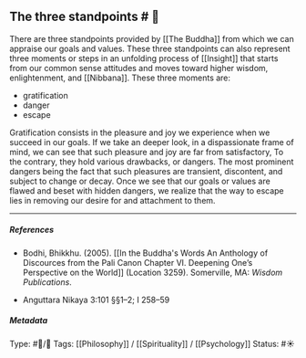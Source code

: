## The three standpoints  # 🧠

There are three standpoints provided by [[The Buddha]] from which we can appraise our goals and values. These three standpoints can also represent three moments or steps in an unfolding process of [[Insight]] that starts from our common sense attitudes and moves toward higher wisdom, enlightenment, and [[Nibbana]]. These three moments are: 

- gratification
- danger
- escape

Gratification consists in the pleasure and joy we experience when we succeed in our goals. If we take an deeper look, in a dispassionate frame of mind, we can see that such pleasure and joy are far from satisfactory, To the contrary, they hold various drawbacks, or dangers. The most prominent dangers being the fact that such pleasures are transient, discontent, and subject to change or decay. Once we see that our goals or values are flawed and beset with hidden dangers, we realize that the way to escape lies in removing our desire for and attachment to them. 

___

##### References

- Bodhi, Bhikkhu. (2005). [[In the Buddha's Words An Anthology of Discources from the Pali Canon Chapter VI. Deepening One’s Perspective on the World]]   (Location 3259). Somerville, MA: _Wisdom Publications_.

- Anguttara Nikaya 3:101 §§1–2; I 258–59

##### Metadata

Type: #🔵/🔵 
Tags: [[Philosophy]] / [[Spirituality]] / [[Psychology]]
Status: #☀️ 